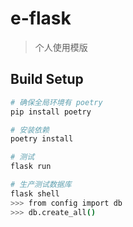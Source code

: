 # e-flask

> 个人使用模版

## Build Setup

```bash
# 确保全局环境有 poetry
pip install poetry

# 安装依赖
poetry install

# 测试
flask run

# 生产测试数据库
flask shell
>>> from config import db
>>> db.create_all()
```